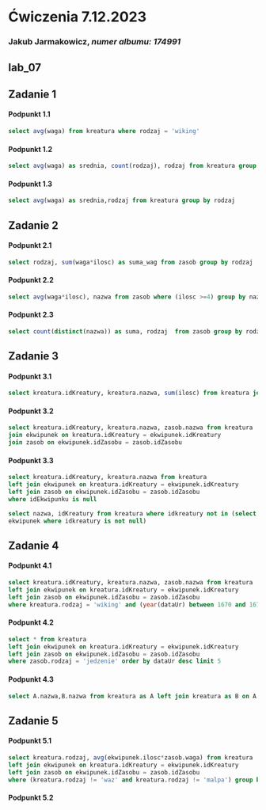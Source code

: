 # Ćwiczenia 7.12.2023
### Jakub Jarmakowicz, _numer albumu: 174991_
## lab_07
## Zadanie 1
#### Podpunkt 1.1
```sql
select avg(waga) from kreatura where rodzaj = 'wiking'
```
#### Podpunkt 1.2
```sql
select avg(waga) as srednia, count(rodzaj), rodzaj from kreatura group by rodzaj
```
#### Podpunkt 1.3
```sql
select avg(waga) as srednia,rodzaj from kreatura group by rodzaj
```
## Zadanie 2
#### Podpunkt 2.1
```sql
select rodzaj, sum(waga*ilosc) as suma_wag from zasob group by rodzaj
```
#### Podpunkt 2.2
```sql
select avg(waga*ilosc), nazwa from zasob where (ilosc >=4) group by nazwa having sum(waga*ilosc) > 10
```
#### Podpunkt 2.3
```sql
select count(distinct(nazwa)) as suma, rodzaj  from zasob group by rodzaj having suma>1
```
## Zadanie 3
#### Podpunkt 3.1
```sql
select kreatura.idKreatury, kreatura.nazwa, sum(ilosc) from kreatura join ekwipunek on kreatura.idKreatury = ekwipunek.idKreatury group by kreatura.idKreatury, kreatura.nazwa
```
#### Podpunkt 3.2
```sql
select kreatura.idKreatury, kreatura.nazwa, zasob.nazwa from kreatura 
join ekwipunek on kreatura.idKreatury = ekwipunek.idKreatury 
join zasob on ekwipunek.idZasobu = zasob.idZasobu

```
#### Podpunkt 3.3
```sql
select kreatura.idKreatury, kreatura.nazwa from kreatura 
left join ekwipunek on kreatura.idKreatury = ekwipunek.idKreatury 
left join zasob on ekwipunek.idZasobu = zasob.idZasobu
where idEkwipunku is null
```
```sql
select nazwa, idKreatury from kreatura where idkreatury not in (select distinct idkreatury from
ekwipunek where idkreatury is not null)
```
## Zadanie 4
#### Podpunkt 4.1
```sql
select kreatura.idKreatury, kreatura.nazwa, zasob.nazwa from kreatura 
left join ekwipunek on kreatura.idKreatury = ekwipunek.idKreatury 
left join zasob on ekwipunek.idZasobu = zasob.idZasobu
where kreatura.rodzaj = 'wiking' and (year(dataUr) between 1670 and 1679) 
```
#### Podpunkt 4.2
```sql
select * from kreatura 
left join ekwipunek on kreatura.idKreatury = ekwipunek.idKreatury 
left join zasob on ekwipunek.idZasobu = zasob.idZasobu
where zasob.rodzaj = 'jedzenie' order by dataUr desc limit 5

```
#### Podpunkt 4.3
```sql
select A.nazwa,B.nazwa from kreatura as A left join kreatura as B on A.idKreatury+5 = B.idKreatury
```
## Zadanie 5
#### Podpunkt 5.1
```sql
select kreatura.rodzaj, avg(ekwipunek.ilosc*zasob.waga) from kreatura 
left join ekwipunek on kreatura.idKreatury = ekwipunek.idKreatury 
left join zasob on ekwipunek.idZasobu = zasob.idZasobu
where (kreatura.rodzaj != 'waz' and kreatura.rodzaj != 'malpa') group by kreatura.rodzaj having sum(ekwipunek.ilosc) < 30 

```
#### Podpunkt 5.2
```sql
```
